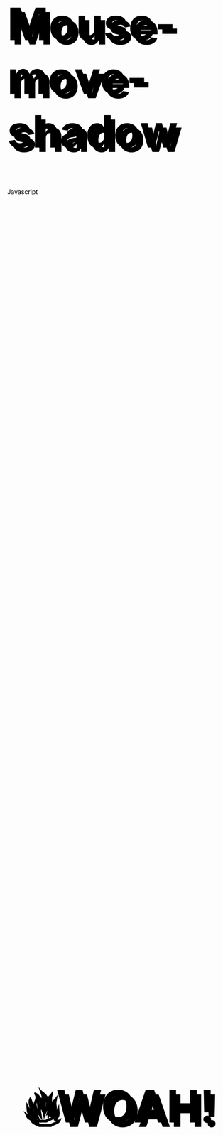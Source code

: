 # Mouse-move-shadow
Javascript
<!DOCTYPE html>
<html lang="en">
<head>
  <meta charset="UTF-8">
  <title>Mouse Shadow</title>
</head>
<body>

  <div class="hero">
    <h1 contenteditable>🔥WOAH!</h1>
  </div>

  <style>
  html {
    color: black;
    font-family: sans-serif;
  }

  body {
    margin: 0;
  }

  .hero {
    min-height: 100vh;
    display: flex;
    justify-content: center;
    align-items: center;
    color: black;
  }

  h1 {
    text-shadow: 10px 10px 0 rgba(0,0,0,1);
    font-size: 100px;
  }
  </style>

<script>
  const hero = document.querySelector('.hero');
  const text = hero.querySelector('h1');
  const walk = 500; // 500px

  function shadow(e) {
    const { offsetWidth: width, offsetHeight: height } = hero;
    let { offsetX: x, offsetY: y } = e;

    if (this !== e.target) {
      x = x + e.target.offsetLeft;
      y = y + e.target.offsetTop;
    }

    const xWalk = Math.round((x / width * walk) - (walk / 2));
    const yWalk = Math.round((y / height * walk) - (walk / 2));

    text.style.textShadow = `
      ${xWalk}px ${yWalk}px 0 rgba(255,0,255,0.7),
      ${xWalk * -1}px ${yWalk}px 0 rgba(0,255,255,0.7),
      ${yWalk}px ${xWalk * -1}px 0 rgba(0,255,0,0.7),
      ${yWalk * -1}px ${xWalk}px 0 rgba(0,0,255,0.7)
    `;

  }

  hero.addEventListener('mousemove', shadow);
</script>
</body>
</html>
